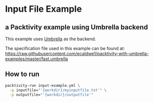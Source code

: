 # Input File Example
## a Packtivity example using Umbrella backend

This example uses [Umbrella](http://ccl.cse.nd.edu/software/manuals/umbrella.html) as the backend.

The specification file used in this example can be found at: https://raw.githubusercontent.com/ecaldwe1/packtivity-with-umbrella-examples/master/fast.umbrella

## How to run

```bash
packtivity-run input-example.yml \
  -p inputfile="'{workdir}/myinputfile.txt'" \
  -p outputfile="'{workdir}/outputfile'"
```
